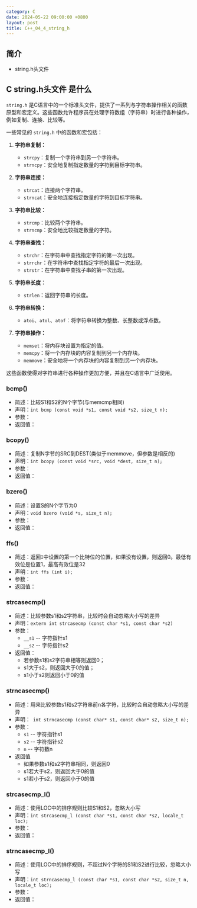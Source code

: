 ```yaml
---
category: C
date: 2024-05-22 09:00:00 +0800
layout: post
title: C++_04_4_string_h
---
```

## 简介

+ string.h头文件

## C string.h头文件 是什么

`string.h` 是C语言中的一个标准头文件，提供了一系列与字符串操作相关的函数原型和宏定义。这些函数允许程序员在处理字符数组（字符串）时进行各种操作，例如复制、连接、比较等。

一些常见的 `string.h` 中的函数和宏包括：

1. **字符串复制：**
   - `strcpy`：复制一个字符串到另一个字符串。
   - `strncpy`：安全地复制指定数量的字符到目标字符串。

2. **字符串连接：**
   - `strcat`：连接两个字符串。
   - `strncat`：安全地连接指定数量的字符到目标字符串。

3. **字符串比较：**
   - `strcmp`：比较两个字符串。
   - `strncmp`：安全地比较指定数量的字符。

4. **字符串查找：**
   - `strchr`：在字符串中查找指定字符的第一次出现。
   - `strrchr`：在字符串中查找指定字符的最后一次出现。
   - `strstr`：在字符串中查找子串的第一次出现。

5. **字符串长度：**
   - `strlen`：返回字符串的长度。

6. **字符串转换：**
   - `atoi`、`atol`、`atof`：将字符串转换为整数、长整数或浮点数。

7. **字符串操作：**
   - `memset`：将内存块设置为指定的值。
   - `memcpy`：将一个内存块的内容复制到另一个内存块。
   - `memmove`：安全地将一个内存块的内容复制到另一个内存块。

这些函数使得对字符串进行各种操作更加方便，并且在C语言中广泛使用。

### bcmp()

+ 简述：比较S1和S2的N个字节(与memcmp相同)
+ 声明：`int bcmp (const void *s1, const void *s2, size_t n);`
+ 参数：
+ 返回值：

### bcopy()

+ 简述：复制N字节的SRC到DEST(类似于memmove，但参数是相反的)
+ 声明：`int bcopy (const void *src, void *dest, size_t n);`
+ 参数：
+ 返回值：

### bzero()

+ 简述：设置S的N个字节为0
+ 声明：`void bzero (void *s, size_t n);`
+ 参数：
+ 返回值：

### ffs()

+ 简述：返回`I`中设置的第一个比特位的位置，如果没有设置，则返回0。最低有效位是位置1，最高有效位是32
+ 声明：`int ffs (int i);`
+ 参数：
+ 返回值：

### strcasecmp()

+ 简述：比较参数s1和s2字符串，比较时会自动忽略大小写的差异
+ 声明：`extern int strcasecmp (const char *s1, const char *s2)`
+ 参数：
  + `__s1`  -- 字符指针s1
  + `__s2`  -- 字符指针s2
+ 返回值：
  + 若参数s1和s2字符串相等则返回0；
  + s1大于s2，则返回大于0的值；
  + s1小于s2则返回小于0的值
  
### strncasecmp()

+ 简述：用来比较参数s1和s2字符串前n各字符，比较时会自动忽略大小写的差异
+ 声明：` int strncasecmp (const char* s1, const char* s2, size_t n);`
+ 参数：
  + `s1`  -- 字符指针s1
  + `s2`  -- 字符指针s2
  + `n`   -- 字符数n
+ 返回值
  + 如果参数s1和s2字符串相同，则返回0
  + s1若大于s2，则返回大于0的值
  + s1若小于s2，则返回小于0的值

### strcasecmp_l()

+ 简述：使用LOC中的排序规则比较S1和S2，忽略大小写
+ 声明：`int strcasecmp_l (const char *s1, const char *s2, locale_t loc);`
+ 参数：
+ 返回值：

### strncasecmp_l()

+ 简述：使用LOC中的排序规则，不超过N个字符的S1和S2进行比较，忽略大小写
+ 声明：`int strncasecmp_l (const char *s1, const char *s2, size_t n, locale_t loc);`
+ 参数：
+ 返回值：